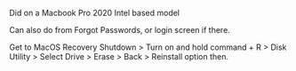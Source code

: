 Did on a Macbook Pro 2020 Intel based model

Can also do from Forgot Passwords, or login screen if there.

Get to MacOS Recovery
Shutdown > Turn on  and hold command + R > Disk Utility > Select Drive > Erase > Back > Reinstall option then.